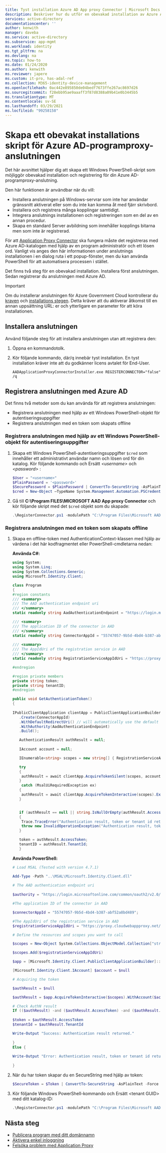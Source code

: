 ```yaml
---
title: Tyst installation Azure AD App proxy Connector | Microsoft Docs
description: Beskriver hur du utför en obevakad installation av Azure AD-programproxy Connector för att ge säker fjärråtkomst till dina lokala appar.
services: active-directory
documentationcenter: ''
author: kenwith
manager: daveba
ms.service: active-directory
ms.subservice: app-mgmt
ms.workload: identity
ms.tgt_pltfrm: na
ms.devlang: na
ms.topic: how-to
ms.date: 01/24/2020
ms.author: kenwith
ms.reviewer: japere
ms.custom: it-pro, has-adal-ref
ms.collection: M365-identity-device-management
ms.openlocfilehash: 0ac442e895850de04bedf7673ffe267ac8697d26
ms.sourcegitcommit: f28ebb95ae9aaaff3f87d8388a09b41e0b3445b5
ms.translationtype: MT
ms.contentlocale: sv-SE
ms.lasthandoff: 03/29/2021
ms.locfileid: "99258158"
---
```

# <a name="create-an-unattended-installation-script-for-the-azure-ad-application-proxy-connector"></a>Skapa ett obevakat installations skript för Azure AD-programproxy-anslutningen

Det här avsnittet hjälper dig att skapa ett Windows PowerShell-skript som möjliggör obevakad installation och registrering för din Azure AD-programproxy-anslutning.

Den här funktionen är användbar när du vill:

* Installera anslutningen på Windows-servrar som inte har användar gränssnitt aktiverat eller som du inte kan komma åt med fjärr skrivbord.
* Installera och registrera många kopplingar samtidigt.
* Integrera anslutnings installationen och registreringen som en del av en annan procedur.
* Skapa en standard Server avbildning som innehåller kopplings bitarna men som inte är registrerad.

För att [Application Proxy Connector](application-proxy-connectors.md) ska fungera måste det registreras med Azure AD-katalogen med hjälp av en program administratör och ett lösen ord. Vanligt vis anges den här informationen under anslutnings installationen i en dialog ruta i ett popup-fönster, men du kan använda PowerShell för att automatisera processen i stället.

Det finns två steg för en obevakad installation. Installera först anslutningen. Sedan registrerar du anslutningen med Azure AD.

> [!IMPORTANT]
> Om du installerar anslutningen för Azure Government Cloud kontrollerar du [kraven](../hybrid/reference-connect-government-cloud.md#allow-access-to-urls) och [installations stegen](../hybrid/reference-connect-government-cloud.md#install-the-agent-for-the-azure-government-cloud). Detta kräver att du aktiverar åtkomst till en annan uppsättning URL: er och ytterligare en parameter för att köra installationen.

## <a name="install-the-connector"></a>Installera anslutningen
Använd följande steg för att installera anslutningen utan att registrera den:

1. Öppna en kommandotolk.
2. Kör följande kommando, där/q innebär tyst installation. En tyst installation kräver inte att du godkänner licens avtalet för End-User.

   ```
   AADApplicationProxyConnectorInstaller.exe REGISTERCONNECTOR="false" /q
   ```

## <a name="register-the-connector-with-azure-ad"></a>Registrera anslutningen med Azure AD
Det finns två metoder som du kan använda för att registrera anslutningen:

* Registrera anslutningen med hjälp av ett Windows PowerShell-objekt för autentiseringsuppgifter
* Registrera anslutningen med en token som skapats offline

### <a name="register-the-connector-using-a-windows-powershell-credential-object"></a>Registrera anslutningen med hjälp av ett Windows PowerShell-objekt för autentiseringsuppgifter
1. Skapa ett Windows PowerShell-autentiseringsuppgifter `$cred` som innehåller ett administrativt användar namn och lösen ord för din katalog. Kör följande kommando och Ersätt *\<username\>* och *\<password\>* :

   ```powershell
   $User = "<username>"
   $PlainPassword = '<password>'
   $SecurePassword = $PlainPassword | ConvertTo-SecureString -AsPlainText -Force
   $cred = New-Object –TypeName System.Management.Automation.PSCredential –ArgumentList $User, $SecurePassword
   ```
2. Gå till **C:\Program FILES\MICROSOFT AAD App proxy Connector** och kör följande skript med det `$cred` objekt som du skapade:

   ```powershell
   .\RegisterConnector.ps1 -modulePath "C:\Program Files\Microsoft AAD App Proxy Connector\Modules\" -moduleName "AppProxyPSModule" -Authenticationmode Credentials -Usercredentials $cred -Feature ApplicationProxy
   ```

### <a name="register-the-connector-using-a-token-created-offline"></a>Registrera anslutningen med en token som skapats offline
1. Skapa en offline-token med AuthenticationContext-klassen med hjälp av värdena i det här kodfragmentet eller PowerShell-cmdletarna nedan:

   **Använda C#:**

   ```csharp
   using System;
   using System.Linq;
   using System.Collections.Generic;
   using Microsoft.Identity.Client;

   class Program
   {
   #region constants
   /// <summary>
   /// The AAD authentication endpoint uri
   /// </summary>
   static readonly string AadAuthenticationEndpoint = "https://login.microsoftonline.com/common/oauth2/v2.0/authorize";

   /// <summary>
   /// The application ID of the connector in AAD
   /// </summary>
   static readonly string ConnectorAppId = "55747057-9b5d-4bd4-b387-abf52a8bd489";
 
   /// <summary>
   /// The AppIdUri of the registration service in AAD
   /// </summary>
   static readonly string RegistrationServiceAppIdUri = "https://proxy.cloudwebappproxy.net/registerapp/user_impersonation";

   #endregion

   #region private members
   private string token;
   private string tenantID;
   #endregion

   public void GetAuthenticationToken()
   {
    
   IPublicClientApplication clientApp = PublicClientApplicationBuilder
      .Create(ConnectorAppId)
      .WithDefaultRedirectUri() // will automatically use the default Uri for native app
      .WithAuthority(AadAuthenticationEndpoint)
      .Build();

      AuthenticationResult authResult = null;
            
      IAccount account = null;

      IEnumerable<string> scopes = new string[] { RegistrationServiceAppIdUri };

      try
      {
       authResult = await clientApp.AcquireTokenSilent(scopes, account).ExecuteAsync();
      }
       catch (MsalUiRequiredException ex)
      {
       authResult = await clientApp.AcquireTokenInteractive(scopes).ExecuteAsync();
      }


      if (authResult == null || string.IsNullOrEmpty(authResult.AccessToken) || string.IsNullOrEmpty(authResult.TenantId))
      {
       Trace.TraceError("Authentication result, token or tenant id returned are null");
       throw new InvalidOperationException("Authentication result, token or tenant id returned are null");
      }

      token = authResult.AccessToken;
      tenantID = authResult.TenantId;
      }
      ```

   **Använda PowerShell:**

   ```powershell
   # Load MSAL (Tested with version 4.7.1) 

   Add-Type -Path "..\MSAL\Microsoft.Identity.Client.dll" 
        
   # The AAD authentication endpoint uri
        
   $authority = "https://login.microsoftonline.com/common/oauth2/v2.0/authorize"

   #The application ID of the connector in AAD

   $connectorAppId = "55747057-9b5d-4bd4-b387-abf52a8bd489";

   #The AppIdUri of the registration service in AAD
   $registrationServiceAppIdUri = "https://proxy.cloudwebappproxy.net/registerapp/user_impersonation"

   # Define the resources and scopes you want to call 

   $scopes = New-Object System.Collections.ObjectModel.Collection["string"] 

   $scopes.Add($registrationServiceAppIdUri)

   $app = [Microsoft.Identity.Client.PublicClientApplicationBuilder]::Create($connectorAppId).WithAuthority($authority).WithDefaultRedirectUri().Build()

   [Microsoft.Identity.Client.IAccount] $account = $null

   # Acquiring the token 

   $authResult = $null

   $authResult = $app.AcquireTokenInteractive($scopes).WithAccount($account).ExecuteAsync().ConfigureAwait($false).GetAwaiter().GetResult()

   # Check AuthN result
   If (($authResult) -and ($authResult.AccessToken) -and ($authResult.TenantId)) {
        
   $token = $authResult.AccessToken
   $tenantId = $authResult.TenantId

   Write-Output "Success: Authentication result returned."
        
   }
   Else {
         
   Write-Output "Error: Authentication result, token or tenant id returned with null."
        
   } 
   ```

2. När du har token skapar du en SecureString med hjälp av token:

   ```powershell
   $SecureToken = $Token | ConvertTo-SecureString -AsPlainText -Force
   ```

3. Kör följande Windows PowerShell-kommando och Ersätt \<tenant GUID\> med ditt katalog-ID:

   ```powershell
   .\RegisterConnector.ps1 -modulePath "C:\Program Files\Microsoft AAD App Proxy Connector\Modules\" -moduleName "AppProxyPSModule" -Authenticationmode Token -Token $SecureToken -TenantId <tenant GUID> -Feature ApplicationProxy
   ```

## <a name="next-steps"></a>Nästa steg
* [Publicera program med ditt domännamn](application-proxy-configure-custom-domain.md)
* [Aktivera enkel inloggning](application-proxy-configure-single-sign-on-with-kcd.md)
* [Felsöka problem med Application Proxy](application-proxy-troubleshoot.md)